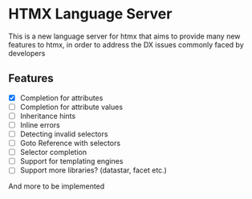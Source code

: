 # HTMX Language Server

This is a new language server for htmx that aims to provide many new features to htmx, in order to address the DX issues commonly faced by developers

## Features
- [x] Completion for attributes
- [ ] Completion for attribute values
- [ ] Inheritance hints
- [ ] Inline errors
- [ ] Detecting invalid selectors
- [ ] Goto Reference with selectors
- [ ] Selector completion
- [ ] Support for templating engines
- [ ] Support more libraries? (datastar, facet etc.)

And more to be implemented
